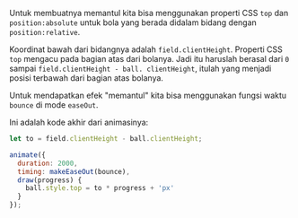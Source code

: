 Untuk membuatnya memantul kita bisa menggunakan properti CSS `top` dan `position:absolute` untuk bola yang berada didalam bidang dengan `position:relative`.

Koordinat bawah dari bidangnya adalah `field.clientHeight`. Properti CSS `top` mengacu pada bagian atas dari bolanya. Jadi itu haruslah berasal dari `0` sampai `field.clientHeight - ball. clientHeight`, itulah yang menjadi posisi terbawah dari bagian atas bolanya.

Untuk mendapatkan efek "memantul" kita bisa menggunakan fungsi waktu `bounce` di mode `easeOut`.

Ini adalah kode akhir dari animasinya:

```js
let to = field.clientHeight - ball.clientHeight;

animate({
  duration: 2000,
  timing: makeEaseOut(bounce),
  draw(progress) {
    ball.style.top = to * progress + 'px'
  }
});
```
